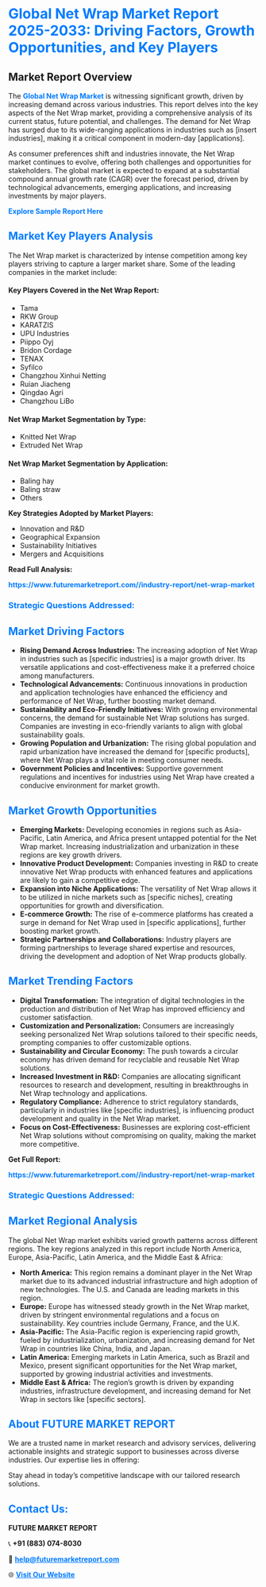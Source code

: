 <h1 style="color: #007BFF;">Global Net Wrap Market Report 2025-2033: Driving Factors, Growth Opportunities, and Key Players</h1>

<section id="overview">
<h2>Market Report Overview</h2>
<p>The <a href="https://www.futuremarketreport.com//industry-report/net-wrap-market" style="color: #007BFF; text-decoration: none;"><strong>Global Net Wrap Market</strong></a> is witnessing significant growth, driven by increasing demand across various industries. This report delves into the key aspects of the Net Wrap market, providing a comprehensive analysis of its current status, future potential, and challenges. The demand for Net Wrap has surged due to its wide-ranging applications in industries such as [insert industries], making it a critical component in modern-day [applications].</p>
<p>As consumer preferences shift and industries innovate, the Net Wrap market continues to evolve, offering both challenges and opportunities for stakeholders. The global market is expected to expand at a substantial compound annual growth rate (CAGR) over the forecast period, driven by technological advancements, emerging applications, and increasing investments by major players.</p>
</section>

<section id="overview">
<p><a href="https://www.futuremarketreport.com//request-sample/reportId=84942" style="color: #007BFF; text-decoration: none;"><strong>Explore Sample Report Here</strong></a></p>
</section>

<section id="key-players">
<h2 style="color: #007BFF;">Market Key Players Analysis</h2>
<p>The Net Wrap market is characterized by intense competition among key players striving to capture a larger market share. Some of the leading companies in the market include:</p>
<h4>Key Players Covered in the Net Wrap Report:</h4>
<ul><li>Tama</li><li>RKW Group</li><li>KARATZIS</li><li>UPU Industries</li><li>Piippo Oyj</li><li>Bridon Cordage</li><li>TENAX</li><li>Syfilco</li><li>Changzhou Xinhui Netting</li><li>Ruian Jiacheng</li><li>Qingdao Agri</li><li>Changzhou LiBo</li></ul>
<h4>Net Wrap Market Segmentation by Type:</h4>
<ul><li>Knitted Net Wrap</li><li>Extruded Net Wrap</li></ul>

<h4>Net Wrap Market Segmentation by Application:</h4>
<ul><li>Baling hay</li><li>Baling straw</li><li>Others</li></ul>
<p><strong>Key Strategies Adopted by Market Players:</strong></p>
<ul>
<li>Innovation and R&D</li>
<li>Geographical Expansion</li>
<li>Sustainability Initiatives</li>
<li>Mergers and Acquisitions</li>
</ul>
</section>

<section>
<p><strong>Read Full Analysis: </strong></p><a href="https://www.futuremarketreport.com//industry-report/net-wrap-market" style="color: #007BFF; text-decoration: none;"><strong>https://www.futuremarketreport.com//industry-report/net-wrap-market</strong></a>
<h3 style="color: #007BFF;">Strategic Questions Addressed:</h3>
</section>

<section id="driving-factors">
<h2 style="color: #007BFF;">Market Driving Factors</h2>
<ul>
<li><strong>Rising Demand Across Industries:</strong> The increasing adoption of Net Wrap in industries such as [specific industries] is a major growth driver. Its versatile applications and cost-effectiveness make it a preferred choice among manufacturers.</li>
<li><strong>Technological Advancements:</strong> Continuous innovations in production and application technologies have enhanced the efficiency and performance of Net Wrap, further boosting market demand.</li>
<li><strong>Sustainability and Eco-Friendly Initiatives:</strong> With growing environmental concerns, the demand for sustainable Net Wrap solutions has surged. Companies are investing in eco-friendly variants to align with global sustainability goals.</li>
<li><strong>Growing Population and Urbanization:</strong> The rising global population and rapid urbanization have increased the demand for [specific products], where Net Wrap plays a vital role in meeting consumer needs.</li>
<li><strong>Government Policies and Incentives:</strong> Supportive government regulations and incentives for industries using Net Wrap have created a conducive environment for market growth.</li>
</ul>
</section>

<section id="growth-opportunities">
<h2 style="color: #007BFF;">Market Growth Opportunities</h2>
<ul>
<li><strong>Emerging Markets:</strong> Developing economies in regions such as Asia-Pacific, Latin America, and Africa present untapped potential for the Net Wrap market. Increasing industrialization and urbanization in these regions are key growth drivers.</li>
<li><strong>Innovative Product Development:</strong> Companies investing in R&D to create innovative Net Wrap products with enhanced features and applications are likely to gain a competitive edge.</li>
<li><strong>Expansion into Niche Applications:</strong> The versatility of Net Wrap allows it to be utilized in niche markets such as [specific niches], creating opportunities for growth and diversification.</li>
<li><strong>E-commerce Growth:</strong> The rise of e-commerce platforms has created a surge in demand for Net Wrap used in [specific applications], further boosting market growth.</li>
<li><strong>Strategic Partnerships and Collaborations:</strong> Industry players are forming partnerships to leverage shared expertise and resources, driving the development and adoption of Net Wrap products globally.</li>
</ul>
</section>

<section id="trending-factors">
<h2 style="color: #007BFF;">Market Trending Factors</h2>
<ul>
<li><strong>Digital Transformation:</strong> The integration of digital technologies in the production and distribution of Net Wrap has improved efficiency and customer satisfaction.</li>
<li><strong>Customization and Personalization:</strong> Consumers are increasingly seeking personalized Net Wrap solutions tailored to their specific needs, prompting companies to offer customizable options.</li>
<li><strong>Sustainability and Circular Economy:</strong> The push towards a circular economy has driven demand for recyclable and reusable Net Wrap solutions.</li>
<li><strong>Increased Investment in R&D:</strong> Companies are allocating significant resources to research and development, resulting in breakthroughs in Net Wrap technology and applications.</li>
<li><strong>Regulatory Compliance:</strong> Adherence to strict regulatory standards, particularly in industries like [specific industries], is influencing product development and quality in the Net Wrap market.</li>
<li><strong>Focus on Cost-Effectiveness:</strong> Businesses are exploring cost-efficient Net Wrap solutions without compromising on quality, making the market more competitive.</li>
</ul>
</section>

<section>
<p><strong>Get Full Report: </strong></p><a href="https://www.futuremarketreport.com//industry-report/net-wrap-market" style="color: #007BFF; text-decoration: none;"><strong>https://www.futuremarketreport.com//industry-report/net-wrap-market</strong></a>
<h3 style="color: #007BFF;">Strategic Questions Addressed:</h3>
</section>


<section id="regional-analysis">
<h2 style="color: #007BFF;">Market Regional Analysis</h2>
<p>The global Net Wrap market exhibits varied growth patterns across different regions. The key regions analyzed in this report include North America, Europe, Asia-Pacific, Latin America, and the Middle East & Africa:</p>
<ul>
<li><strong>North America:</strong> This region remains a dominant player in the Net Wrap market due to its advanced industrial infrastructure and high adoption of new technologies. The U.S. and Canada are leading markets in this region.</li>
<li><strong>Europe:</strong> Europe has witnessed steady growth in the Net Wrap market, driven by stringent environmental regulations and a focus on sustainability. Key countries include Germany, France, and the U.K.</li>
<li><strong>Asia-Pacific:</strong> The Asia-Pacific region is experiencing rapid growth, fueled by industrialization, urbanization, and increasing demand for Net Wrap in countries like China, India, and Japan.</li>
<li><strong>Latin America:</strong> Emerging markets in Latin America, such as Brazil and Mexico, present significant opportunities for the Net Wrap market, supported by growing industrial activities and investments.</li>
<li><strong>Middle East & Africa:</strong> The region’s growth is driven by expanding industries, infrastructure development, and increasing demand for Net Wrap in sectors like [specific sectors].</li>
</ul>
</section>

<footer>
<h2 style="color: #007BFF;">About FUTURE MARKET REPORT</h2>
<p>We are a trusted name in market research and advisory services, delivering actionable insights and strategic support to businesses across diverse industries. Our expertise lies in offering:</p>

<p>Stay ahead in today’s competitive landscape with our tailored research solutions.</p>

<h2 style="color: #007BFF;">Contact Us:</h2>
<p><strong>FUTURE MARKET REPORT</strong></p>
<p>📞 <strong>+91 (883) 074-8030</strong></p>
<p>📧 <strong><a href="mailto:help@futuremarketreport.com" style="color: #007BFF;">help@futuremarketreport.com</a></strong></p>
<p>🌐 <strong><a href="https://www.futuremarketreport.com/" style="color: #007BFF;">Visit Our Website</a></strong></p>
</footer>